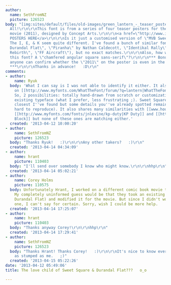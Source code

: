```yaml
---
author:
  name: SethFromNZ
  picture: 126523
body: "[img:sites/default/files/old-images/green_lantern_-_teaser_poster_font_-_1a-(already_on_wtf)_3812.png]\r\n\r\n[img:sites/default/files/old-images/green_lantern_-_teaser_poster_font_-_2a_6563.png]\r\n\r\nHi
  All!\r\n\r\nThis font is from a series of four teaser posters for the Green Lantern
  movie (2011), designed by Concept Arts.\r\n\r\n<a href=\"http://www.impawards.com/2011/green_lantern.html\">FULL
  POSTERS HERE</a>\r\n\r\nIs it just a customised version of \"MVB Sweet Square\"?
  The I, E, & K seem quite different. I've found a bunch of similar fonts (\"Aerotype
  Durandal Flat\", \"Piranha\" by Nathan Caldecott, \"Identikal Rally\", \"Identikal
  Rebirth\", \"FF Aircraft\"), but no exact matches.\r\n\r\nAlso, how would one classify
  this font? A \"chamfered angular square sans-serif\"?\r\n\r\n*** Bonus points if
  anyone can confirm whether the \"2011\" on the poster is even in the same font?
  ***\r\n\r\nThanks in advance!   :D\r\n"
comments:
- author:
    name: Ryuk
  body: 'What I can say is I was not able to identify it either. It also remains unsolved
    on [[http://www.myfonts.com/WhatTheFont/forum/?q=lantern|WhatTheFont Forum]].
    So, 2 possibilities: totally hand-drawn from scratch or customization from an
    existing typeface (what I prefer, less frustrating ;). Sweet Square is also the
    closest I''ve found but some details you''ve already spotted remain off (but not
    hard to reproduce). It also shares many similarities with [[www.houseind.com/fonts/unitedcollection|United]],
    [[http://www.myfonts.com/fonts/jnlevine/kp-duty|KP Duty]] and [[http://www.letterheadfonts.com/fonts/fullblock.php|Full
    Block]] but none of these ones are matching either.'
  created: '2013-04-12 10:00:20'
- author:
    name: SethFromNZ
    picture: 126523
  body: "Thanks Ryuk!   :)\r\n\r\nAny other takers?   :)\r\n"
  created: '2013-04-14 04:34:09'
- author:
    name: hrant
    picture: 110403
  body: "I'll send over somebody I know who might know.\r\n\r\nhhp\r\n"
  created: '2013-04-14 05:02:21'
- author:
    name: Corey Holms
    picture: 110575
  body: Unfortunately Hrant, I worked on a different comic book movie than this one.
    My completely uninformed guess would be that they took an existing font (like
    Durandal Flat) and modified it for the movie. But since I didn't work on that
    one, I can't say for certain. Sorry, wish I could be more help.
  created: '2013-04-14 17:25:07'
- author:
    name: hrant
    picture: 110403
  body: "Thanks anyway Corey!\r\n\r\nhhp\r\n"
  created: '2013-04-14 17:29:41'
- author:
    name: SethFromNZ
    picture: 126523
  body: "Thanks Hrant! Thanks Corey!   :)\r\n\r\nIt's nice to know everyone else is
    as stumped as me.   ;)"
  created: '2013-04-15 05:22:26'
date: '2013-04-12 05:49:06'
title: The love child of Sweet Square & Durandal Flat???   o_o

---
```

